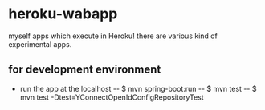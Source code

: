 # heroku-wabapp
myself apps which execute in Heroku! there are various kind of experimental apps.

## for development environment

- run the app at the localhost
-- $ mvn spring-boot:run
-- $ mvn test
-- $ mvn test -Dtest=YConnectOpenIdConfigRepositoryTest


